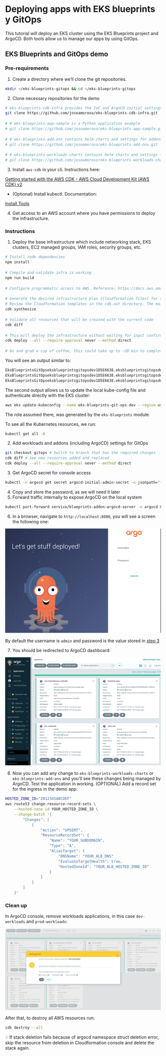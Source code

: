 # Deploying apps with EKS blueprints y GitOps

This tutorial will deploy an EKS cluster using the EKS Blueprints project and ArgoCD. Both tools allow us to manage our apps by using GitOps.

## EKS Blueprints and GitOps demo

### Pre-requirements

1. Create a directory where we’ll clone the git repositories.

```bash
mkdir ~/eks-blueprints-gitops && cd ~/eks-blueprints-gitops
```

2. Clone necessary repositories for the demo

```bash
# eks-blueprints-cdk-infra provides the IaC and ArgoCD initial settings
git clone https://github.com/joseamoroso/eks-blueprints-cdk-infra.git

# # eks-blueprints-app-sample is a Python application example  
# git clone https://github.com/joseamoroso/eks-blueprints-app-sample.git

# # eks-blueprints-add-ons contains helm charts and settings for addons
# git clone https://github.com/joseamoroso/eks-blueprints-add-ons.git

# # eks-blueprints-workloads-charts contains helm charts and settings for apps 
# git clone https://github.com/joseamoroso/eks-blueprints-workloads-charts.git
```

3. Install `aws-cdk` in your cli. Instructions here:

[Getting started with the AWS CDK - AWS Cloud Development Kit (AWS CDK) v2](https://docs.aws.amazon.com/cdk/v2/guide/getting_started.html#getting_started_install)

- (Optional) Install kubectl. Documentation:

[Install Tools](https://kubernetes.io/docs/tasks/tools/)

4. Get access to an AWS account where you have permissions to deploy the infrastructure.

### Instructions

1. Deploy the base infrastructure which include networking stack, EKS clusters, EC2 managed groups, IAM roles, security groups, etc.

```bash
# Install node dependencies
npm install 

# Compile and validate infra is working
npm run build 

# Configure programmatic access to AWS. Reference: https://docs.aws.amazon.com/cdk/v2/guide/getting_started.html#getting_started_auth

# Generate the desired infrastructure plan (Cloudformation files) for all resources that will be created with the current code
# Review the Cloudformation templates in the cdk.out directory. The main template should have a name like EksBlueprintsGitOpsABCD1234.template.json
cdk synthesize 

# Validate all resources that will be created with the current code
cdk diff 

# This will deploy the infrastructure without waiting for input confirmation and skipping the changeset
cdk deploy --all --require-approval never --method direct 

# Go and grab a cup of coffee, this could take up to ~30 min to complete :)
```

You will see an output similar to:

```bash
EksBlueprintsGitOpseksblueprintsgitopsdev1D5E6638.eksblueprintsgitopsdevClusterNameC071968A = eks-blueprints-git-ops-dev
EksBlueprintsGitOpseksblueprintsgitopsdev1D5E6638.eksblueprintsgitopsdevConfigCommand94EDA04B = aws eks update-kubeconfig --name eks-blueprints-git-ops-dev --region us-east-1 --role-arn arn:aws:iam::xxxxxxxxxxx:role/EksBlueprintsGitOpseksblu-eksblueprintsgitopsdevAcc-2tygo8e3AHdL
EksBlueprintsGitOpseksblueprintsgitopsdev1D5E6638.eksblueprintsgitopsdevGetTokenCommand3C3907DD = aws eks get-token --cluster-name eks-blueprints-git-ops-dev --region us-east-1 --role-arn arn:aws:iam::xxxxxxxxxxx:role/EksBlueprintsGitOpseksblu-eksblueprintsgitopsdevAcc-2tygo8e3AHdL
```

The second output allows us to update the local kube-config file and authenticate directly with the EKS cluster:

```bash
aws eks update-kubeconfig --name eks-blueprints-git-ops-dev --region us-east-1 --role-arn arn:aws:iam::xxxxxxxxxxx:role/EksBlueprintsGitOpseksblu-eksblueprintsgitopsdevAcc-2tygo8e3AHdL
```

The role assumed there,  was generated by the `eks-blueprints` module.

To see all the Kubernetes resources, we run:

```bash
kubectl get all -A
```

2. Add workloads and addons (including ArgoCD) settings for GitOps

```bash
git checkout gitops # Switch to branch that has the required changes
cdk diff # See new resources added and replaced
cdk deploy --all --require-approval never --method direct
```

3. Get ArgoCD secret for console access

```bash
kubectl -n argocd get secret argocd-initial-admin-secret -o jsonpath="{.data.password}" | base64 -d
```

4. Copy and store the password, as we will need it later
5. Forward traffic internally to expose ArgoCD on the local system

```bash
kubectl port-forward service/blueprints-addon-argocd-server -n argocd 8080:443
```

6. In a browser, navigate to `http://localhost:8080`, you will see a screen the following one:

![argocd](./assets/argocd.png)

By default the username is `admin` and password is the value stored in [step 3](https://www.notion.so/Desplegando-apps-con-EKS-blueprints-y-GitOps-f5861cc6e29741ebaa4b13ac81bc7438?pvs=21)

7. You should be redirected to ArgoCD dashboard:

![argocd-dashboard](./assets/argocd-dashboard.png)

8. Now you can add any change to `eks-blueprints-workloads-charts` or `eks-blueprints-add-ons` and you’ll see these changes being managed by ArgoCD.
Test the application in working.
(OPTIONAL) Add a record set for the ingress in the demo app:

```bash
HOSTED_ZONE_ID="Z012345ABCDEF"
aws route53 change-resource-record-sets \
    --hosted-zone-id YOUR_HOSTED_ZONE_ID \
    --change-batch '{
        "Changes": [
            {
                "Action": "UPSERT",
                "ResourceRecordSet": {
                    "Name": "YOUR_SUBDOMAIN",
                    "Type": "A",
                    "AliasTarget": {
                        "DNSName": "YOUR_ALB_DNS"
                        "EvaluateTargetHealth": true,
                        "HostedZoneId": "YOUR_ALB_HOSTED_ZONE_ID"
                    }
                }
            }
        ]
    }'
```

### Clean up

In ArgoCD console, remove workloads applications, in this case `dev-workloads` and `prod-workloads`:

![argocd-cleanup](./assets/argocd-cleanup.png)

After that, to destroy all AWS resources run:

```bash
cdk destroy --all
```

<aside>
💡 If stack deletion fails because of argocd namespace struct deletion error, skip the resource from deletion in Cloudformation console and delete the stack again.

</aside>
